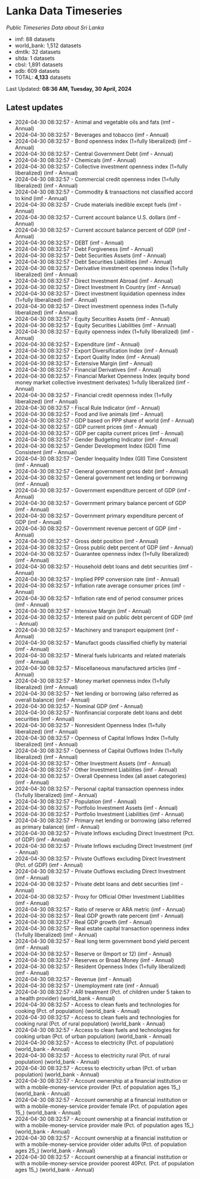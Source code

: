 # Lanka Data Timeseries
*Public Timeseries Data about Sri Lanka*

* imf: 88 datasets
* world_bank: 1,512 datasets
* dmtlk: 32 datasets
* sltda: 1 datasets
* cbsl: 1,891 datasets
* adb: 609 datasets
* TOTAL: **4,133** datasets

Last Updated: **08:36 AM, Tuesday, 30 April, 2024**

## Latest updates

* 2024-04-30 08:32:57 - Animal and vegetable oils and fats (imf - Annual)
* 2024-04-30 08:32:57 - Beverages and tobacco (imf - Annual)
* 2024-04-30 08:32:57 - Bond openness index (1=fully liberalized) (imf - Annual)
* 2024-04-30 08:32:57 - Central Government Debt (imf - Annual)
* 2024-04-30 08:32:57 - Chemicals (imf - Annual)
* 2024-04-30 08:32:57 - Collective investment openness index (1=fully liberalized) (imf - Annual)
* 2024-04-30 08:32:57 - Commercial credit openness index (1=fully liberalized) (imf - Annual)
* 2024-04-30 08:32:57 - Commodity & transactions not classified accord to kind (imf - Annual)
* 2024-04-30 08:32:57 - Crude materials inedible except fuels (imf - Annual)
* 2024-04-30 08:32:57 - Current account balance U.S. dollars (imf - Annual)
* 2024-04-30 08:32:57 - Current account balance percent of GDP (imf - Annual)
* 2024-04-30 08:32:57 - DEBT (imf - Annual)
* 2024-04-30 08:32:57 - Debt Forgiveness (imf - Annual)
* 2024-04-30 08:32:57 - Debt Securities Assets (imf - Annual)
* 2024-04-30 08:32:57 - Debt Securities Liabilities (imf - Annual)
* 2024-04-30 08:32:57 - Derivative investment openness index (1=fully liberalized) (imf - Annual)
* 2024-04-30 08:32:57 - Direct Investment Abroad (imf - Annual)
* 2024-04-30 08:32:57 - Direct Investment In Country (imf - Annual)
* 2024-04-30 08:32:57 - Direct investment liquidation openness index (1=fully liberalized) (imf - Annual)
* 2024-04-30 08:32:57 - Direct investment openness index (1=fully liberalized) (imf - Annual)
* 2024-04-30 08:32:57 - Equity Securities Assets (imf - Annual)
* 2024-04-30 08:32:57 - Equity Securities Liabilities (imf - Annual)
* 2024-04-30 08:32:57 - Equity openness index (1=fully liberalized) (imf - Annual)
* 2024-04-30 08:32:57 - Expenditure (imf - Annual)
* 2024-04-30 08:32:57 - Export Diversification Index (imf - Annual)
* 2024-04-30 08:32:57 - Export Quality Index (imf - Annual)
* 2024-04-30 08:32:57 - Extensive Margin (imf - Annual)
* 2024-04-30 08:32:57 - Financial Derivatives (imf - Annual)
* 2024-04-30 08:32:57 - Financial Market Openness Index (equity bond money market collective investment derivates) 1=fully liberalized (imf - Annual)
* 2024-04-30 08:32:57 - Financial credit openness index (1=fully liberalized) (imf - Annual)
* 2024-04-30 08:32:57 - Fiscal Rule Indicator (imf - Annual)
* 2024-04-30 08:32:57 - Food and live animals (imf - Annual)
* 2024-04-30 08:32:57 - GDP based on PPP share of world (imf - Annual)
* 2024-04-30 08:32:57 - GDP current prices (imf - Annual)
* 2024-04-30 08:32:57 - GDP per capita current prices (imf - Annual)
* 2024-04-30 08:32:57 - Gender Budgeting Indicator (imf - Annual)
* 2024-04-30 08:32:57 - Gender Development Index (GDI) Time Consistent (imf - Annual)
* 2024-04-30 08:32:57 - Gender Inequality Index (GII) Time Consistent (imf - Annual)
* 2024-04-30 08:32:57 - General government gross debt (imf - Annual)
* 2024-04-30 08:32:57 - General government net lending or borrowing (imf - Annual)
* 2024-04-30 08:32:57 - Government expenditure percent of GDP (imf - Annual)
* 2024-04-30 08:32:57 - Government primary balance percent of GDP (imf - Annual)
* 2024-04-30 08:32:57 - Government primary expenditure percent of GDP (imf - Annual)
* 2024-04-30 08:32:57 - Government revenue percent of GDP (imf - Annual)
* 2024-04-30 08:32:57 - Gross debt position (imf - Annual)
* 2024-04-30 08:32:57 - Gross public debt percent of GDP (imf - Annual)
* 2024-04-30 08:32:57 - Guarantee openness index (1=fully liberalized) (imf - Annual)
* 2024-04-30 08:32:57 - Household debt loans and debt securities (imf - Annual)
* 2024-04-30 08:32:57 - Implied PPP conversion rate (imf - Annual)
* 2024-04-30 08:32:57 - Inflation rate average consumer prices (imf - Annual)
* 2024-04-30 08:32:57 - Inflation rate end of period consumer prices (imf - Annual)
* 2024-04-30 08:32:57 - Intensive Margin (imf - Annual)
* 2024-04-30 08:32:57 - Interest paid on public debt percent of GDP (imf - Annual)
* 2024-04-30 08:32:57 - Machinery and transport equipment (imf - Annual)
* 2024-04-30 08:32:57 - Manufact goods classified chiefly by material (imf - Annual)
* 2024-04-30 08:32:57 - Mineral fuels lubricants and related materials (imf - Annual)
* 2024-04-30 08:32:57 - Miscellaneous manufactured articles (imf - Annual)
* 2024-04-30 08:32:57 - Money market openness index (1=fully liberalized) (imf - Annual)
* 2024-04-30 08:32:57 - Net lending or borrowing (also referred as overall balance) (imf - Annual)
* 2024-04-30 08:32:57 - Nominal GDP (imf - Annual)
* 2024-04-30 08:32:57 - Nonfinancial corporate debt loans and debt securities (imf - Annual)
* 2024-04-30 08:32:57 - Nonresident Openness Index (1=fully liberalized) (imf - Annual)
* 2024-04-30 08:32:57 - Openness of Capital Inflows Index (1=fully liberalized) (imf - Annual)
* 2024-04-30 08:32:57 - Openness of Capital Outflows Index (1=fully liberalized) (imf - Annual)
* 2024-04-30 08:32:57 - Other Investment Assets (imf - Annual)
* 2024-04-30 08:32:57 - Other Investment Liabilities (imf - Annual)
* 2024-04-30 08:32:57 - Overall Openness Index (all asset categories) (imf - Annual)
* 2024-04-30 08:32:57 - Personal capital transaction openness index (1=fully liberalized) (imf - Annual)
* 2024-04-30 08:32:57 - Population (imf - Annual)
* 2024-04-30 08:32:57 - Portfolio Investment Assets (imf - Annual)
* 2024-04-30 08:32:57 - Portfolio Investment Liabilities (imf - Annual)
* 2024-04-30 08:32:57 - Primary net lending or borrowing (also referred as primary balance) (imf - Annual)
* 2024-04-30 08:32:57 - Private Inflows excluding Direct Investment (Pct. of GDP) (imf - Annual)
* 2024-04-30 08:32:57 - Private Inflows excluding Direct Investment (imf - Annual)
* 2024-04-30 08:32:57 - Private Outflows excluding Direct Investment (Pct. of GDP) (imf - Annual)
* 2024-04-30 08:32:57 - Private Outflows excluding Direct Investment (imf - Annual)
* 2024-04-30 08:32:57 - Private debt loans and debt securities (imf - Annual)
* 2024-04-30 08:32:57 - Proxy for Official Other Investment Liabilities (imf - Annual)
* 2024-04-30 08:32:57 - Ratio of reserve or ARA metric (imf - Annual)
* 2024-04-30 08:32:57 - Real GDP growth rate percent (imf - Annual)
* 2024-04-30 08:32:57 - Real GDP growth (imf - Annual)
* 2024-04-30 08:32:57 - Real estate capital transaction openness index (1=fully liberalized) (imf - Annual)
* 2024-04-30 08:32:57 - Real long term government bond yield percent (imf - Annual)
* 2024-04-30 08:32:57 - Reserve or (Import or 12) (imf - Annual)
* 2024-04-30 08:32:57 - Reserves or Broad Money (imf - Annual)
* 2024-04-30 08:32:57 - Resident Openness Index (1=fully liberalized) (imf - Annual)
* 2024-04-30 08:32:57 - Revenue (imf - Annual)
* 2024-04-30 08:32:57 - Unemployment rate (imf - Annual)
* 2024-04-30 08:32:57 - ARI treatment (Pct. of children under 5 taken to a health provider) (world_bank - Annual)
* 2024-04-30 08:32:57 - Access to clean fuels and technologies for cooking (Pct. of population) (world_bank - Annual)
* 2024-04-30 08:32:57 - Access to clean fuels and technologies for cooking rural (Pct. of rural population) (world_bank - Annual)
* 2024-04-30 08:32:57 - Access to clean fuels and technologies for cooking urban (Pct. of urban population) (world_bank - Annual)
* 2024-04-30 08:32:57 - Access to electricity (Pct. of population) (world_bank - Annual)
* 2024-04-30 08:32:57 - Access to electricity rural (Pct. of rural population) (world_bank - Annual)
* 2024-04-30 08:32:57 - Access to electricity urban (Pct. of urban population) (world_bank - Annual)
* 2024-04-30 08:32:57 - Account ownership at a financial institution or with a mobile-money-service provider (Pct. of population ages 15_) (world_bank - Annual)
* 2024-04-30 08:32:57 - Account ownership at a financial institution or with a mobile-money-service provider female (Pct. of population ages 15_) (world_bank - Annual)
* 2024-04-30 08:32:57 - Account ownership at a financial institution or with a mobile-money-service provider male (Pct. of population ages 15_) (world_bank - Annual)
* 2024-04-30 08:32:57 - Account ownership at a financial institution or with a mobile-money-service provider older adults (Pct. of population ages 25_) (world_bank - Annual)
* 2024-04-30 08:32:57 - Account ownership at a financial institution or with a mobile-money-service provider poorest 40Pct. (Pct. of population ages 15_) (world_bank - Annual)